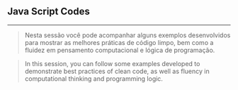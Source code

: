 ## Java Script Codes

---
> Nesta sessão você pode acompanhar alguns exemplos desenvolvidos para mostrar as melhores práticas de código limpo, bem como a fluidez em pensamento computacional e lógica de programação.

> In this session, you can follow some examples developed to demonstrate best practices of clean code, as well as fluency in computational thinking and programming logic.